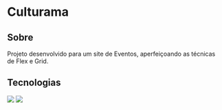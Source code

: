 <h1>Culturama</h1>

<h2> Sobre</h2>
<p>Projeto desenvolvido para um site de Eventos, aperfeiçoando as técnicas de Flex e Grid.</p>

##  Tecnologias
<div>
  <img src="https://img.shields.io/badge/HTML-239120?style=for-the-badge&logo=html5&logoColor=white"> <!-- Badge HTML -->
  <img src="https://img.shields.io/badge/CSS-239120?&style=for-the-badge&logo=css3&logoColor=white"> <!-- Badge CSS -->

</div> <br> <br>
